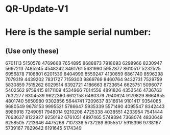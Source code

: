 # QR-Update-V1

# Here is the sample serial number:
## (Use only these)

6701113
5150578
4769668
7654895
8688873
7918693
6298966
8230947
5697213
7485245
4548242
8461761
5631990
5952877
8610517
5232525
6956878
7108801
6201539
8404999
8559247
4130859
6861740
8596298
7079319
4439202
7831727
7159303
9869769
8460764
9432731
7529759
5830859
7515262
6029514
6392721
4186663
8733654
6625751
5096077
5402562
9759415
8171109
4534966
7014556
4891826
4353546
4736763
7632277
6304539
9622360
6612158
6480379
7940624
9179829
8664955
4801740
5650980
9302856
5644741
7209637
8316614
9101417
9354065
9680549
9678153
9995521
5786647
5935339
5571490
4095547
8342443
8989918
7249051
7948014
9210208
4725338
4038551
4233954
7541444
7663637
8122927
9250192
6761051
4897465
5749394
7368074
4830649
6258505
7213646
4475268
7107336
5737289
8055517
5915396
9738167
5739167
7829642
6191645
5174349
